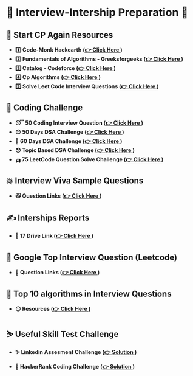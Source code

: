 # 🫠 Interview-Intership Preparation 🫠
## 🎁 Start CP Again Resources

- **1️⃣ Code-Monk Hackearth ([👉 Click Here ](https://www.hackerearth.com/practice/codemonk/?purpose=login&source=code_monk&update=github) )**
- **2️⃣ Fundamentals of Algorithms - Greeksforgeeks ([👉 Click Here ](https://www.geeksforgeeks.org/fundamentals-of-algorithms/) )**
- **3️⃣ Catalog - Codeforce ([👉 Click Here ](https://codeforces.com/catalog) )**
- **4️⃣ Cp Algorithms ([👉 Click Here ](https://cp-algorithms.com/index.html))**
- **5️⃣ Solve Leet Code Interview Questions ([👉 Click Here ](https://leetcode.com/))**


## 🥵 Coding Challenge 

- **😴 50 Coding Interview Question ([👉 Click Here ](Challenge/50Coding_InterviewQuestion.pdf))**
- **😊 50 Days DSA Challenge ([👉 Click Here ](Challenge/50Days_DSA_Challenge_Basic_To_Hard.pdf))**
- **🙁 60 Days DSA Challenge ([👉 Click Here ](Challenge/60Days%20DSA%20Challenge%20Questions.pdf))**
- **😯 Topic Based DSA Challenge ([👉 Click Here ](Challenge/DSA-TopicBased-InterviewQuestion.pdf))**
- **🛺 75 LeetCode Question Solve Challenge ([👉 Click Here ](Challenge/75%20LeetCode%20Challenge.pdf))**

## 💥 Interview Viva Sample Questions

- **😼 Question Links ([👉 Click Here ](Viva-Question/Interview%20Viva%20Question.pdf))**

## ✍️ Interships Reports

- **🔔 17 Drive Link ([👉 Click Here ](https://drive.google.com/drive/folders/17TTBRc5PJzHC5caYaIHguZHmfa1ODx_C))**

## 👋 Google Top Interview Question (Leetcode)

- **🍕 Question Links ([👉 Click Here ](Google-Interview-Questions/Readme.md))**

## 🐺 Top 10 algorithms in Interview Questions

- **😏 Resources ([👉 Click Here ](https://www.geeksforgeeks.org/top-10-algorithms-in-interview-questions/d))**

## ⛷️ Useful Skill Test Challenge

- **✨ Linkedin Assesment Challenge ([👉 Solution ](https://github.com/Ebazhanov/linkedin-skill-assessments-quizzes))**

- **🎀 HackerRank Coding Challenge ([👉 Solution ]())**